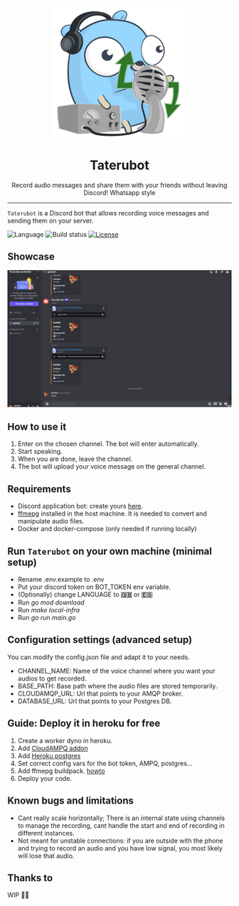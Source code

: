 <p align="center">
  <img alt="taterubot logo" src="assets/art.svg" height="300" />
  <h1 align="center">Taterubot</h3>
  <p align="center">Record audio messages and share them with your friends without leaving Discord! Whatsapp style</p>
</p>

---

`Taterubot` is a Discord bot that allows recording voice messages and sending them on your server. 


![Language](https://img.shields.io/github/languages/top/hectorgabucio/taterubot-dc?style=for-the-badge)
![Build status](https://img.shields.io/github/workflow/status/hectorgabucio/taterubot-dc/Continuous%20integration?logo=github&style=for-the-badge)
[![License](https://img.shields.io/badge/license-MIT-green?logo=readthedocs&style=for-the-badge)](./LICENSE.md)

## Showcase
![showcase](assets/showcase.gif)

## How to use it
1. Enter on the chosen channel. The bot will enter automatically.
2. Start speaking.
3. When you are done, leave the channel.
4. The bot will upload your voice message on the general channel.

## Requirements
- Discord application bot: create yours [here](https://discord.com/developers/applications).
- [ffmepg](https://ffmpeg.org/) installed in the host machine. It is needed to convert and manipulate audio files.
- Docker and docker-compose (only needed if running locally)

## Run `Taterubot` on your own machine (minimal setup)

- Rename .env.example to .env
- Put your discord token on BOT_TOKEN env variable.
- (Optionally) change LANGUAGE to **:gb:** or **:es:**
- Run *go mod download*
- Run *make local-infra*
- Run *go run main.go*

## Configuration settings (advanced setup)
You can modify the config.json file and adapt it to your needs.
- CHANNEL_NAME: Name of the voice channel where you want your audios to get recorded.
- BASE_PATH: Base path where the audio files are stored temporarily. 
- CLOUDAMQP_URL: Url that points to your AMQP broker.
- DATABASE_URL: Url that points to your Postgres DB.

## Guide: Deploy it in heroku for free
1. Create a worker dyno in heroku.
2. Add [CloudAMPQ addon](https://elements.heroku.com/addons/cloudamqp)
3. Add [Heroku postgres](https://www.heroku.com/postgres)
4. Set correct config vars for the bot token, AMPQ, postgres...
5. Add ffmepg buildpack. [howto](https://github.com/jonathanong/heroku-buildpack-ffmpeg-latest)
6. Deploy your code.
## Known bugs and limitations
- Cant really scale horizontally; There is an internal state using channels to manage the recording, cant handle the start and end of recording in different instances.
- Not meant for unstable connections: if you are outside with the phone and trying to record an audio and you have low signal, you most likely will lose that audio.

## Thanks to
WIP 👷👷
